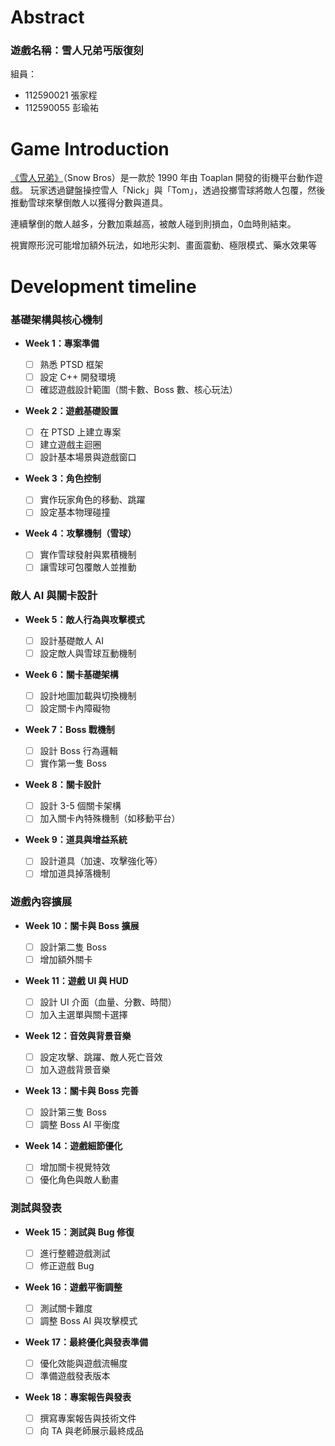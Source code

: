 # Abstract

### 遊戲名稱：雪人兄弟丐版復刻

組員：
- 112590021 張家程
- 112590055 彭瑜祐

# Game Introduction

[《雪人兄弟》](https://www.youtube.com/watch?v=9UiiF666PRU)（Snow Bros）是一款於 1990 年由 Toaplan 開發的街機平台動作遊戲。
玩家透過鍵盤操控雪人「Nick」與「Tom」，透過投擲雪球將敵人包覆，然後推動雪球來擊倒敵人以獲得分數與道具。

連續擊倒的敵人越多，分數加乘越高，被敵人碰到則損血，0血時則結束。

視實際形況可能增加額外玩法，如地形尖刺、畫面震動、極限模式、藥水效果等

# Development timeline

### **基礎架構與核心機制**

- **Week 1：專案準備**

  - [ ] 熟悉 PTSD 框架
  - [ ] 設定 C++ 開發環境
  - [ ] 確認遊戲設計範圍（關卡數、Boss 數、核心玩法）

- **Week 2：遊戲基礎設置**

  - [ ] 在 PTSD 上建立專案
  - [ ] 建立遊戲主迴圈
  - [ ] 設計基本場景與遊戲窗口

- **Week 3：角色控制**

  - [ ] 實作玩家角色的移動、跳躍
  - [ ] 設定基本物理碰撞

- **Week 4：攻擊機制（雪球）**
  - [ ] 實作雪球發射與累積機制
  - [ ] 讓雪球可包覆敵人並推動

### **敵人 AI 與關卡設計**

- **Week 5：敵人行為與攻擊模式**

  - [ ] 設計基礎敵人 AI
  - [ ] 設定敵人與雪球互動機制

- **Week 6：關卡基礎架構**

  - [ ] 設計地圖加載與切換機制
  - [ ] 設定關卡內障礙物

- **Week 7：Boss 戰機制**

  - [ ] 設計 Boss 行為邏輯
  - [ ] 實作第一隻 Boss

- **Week 8：關卡設計**

  - [ ] 設計 3-5 個關卡架構
  - [ ] 加入關卡內特殊機制（如移動平台）

- **Week 9：道具與增益系統**
  - [ ] 設計道具（加速、攻擊強化等）
  - [ ] 增加道具掉落機制

### **遊戲內容擴展**

- **Week 10：關卡與 Boss 擴展**

  - [ ] 設計第二隻 Boss
  - [ ] 增加額外關卡

- **Week 11：遊戲 UI 與 HUD**

  - [ ] 設計 UI 介面（血量、分數、時間）
  - [ ] 加入主選單與關卡選擇

- **Week 12：音效與背景音樂**

  - [ ] 設定攻擊、跳躍、敵人死亡音效
  - [ ] 加入遊戲背景音樂

- **Week 13：關卡與 Boss 完善**

  - [ ] 設計第三隻 Boss
  - [ ] 調整 Boss AI 平衡度

- **Week 14：遊戲細節優化**
  - [ ] 增加關卡視覺特效
  - [ ] 優化角色與敵人動畫

### **測試與發表**

- **Week 15：測試與 Bug 修復**

  - [ ] 進行整體遊戲測試
  - [ ] 修正遊戲 Bug

- **Week 16：遊戲平衡調整**

  - [ ] 測試關卡難度
  - [ ] 調整 Boss AI 與攻擊模式

- **Week 17：最終優化與發表準備**

  - [ ] 優化效能與遊戲流暢度
  - [ ] 準備遊戲發表版本

- **Week 18：專案報告與發表**
  - [ ] 撰寫專案報告與技術文件
  - [ ] 向 TA 與老師展示最終成品
